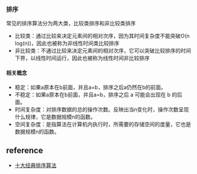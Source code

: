 ### 排序

常见的排序算法分为两大类，比较类排序和非比较类排序
* 比较类：通过比较来决定元素间的相对次序，因为其时间复杂度不能突破O(n log(n))，因此也被称为非线性时间类比较排序
* 非比较类：不通过比较来决定元素间的相对次序，它可以突破比较排序的时间下界，以线性时间运行，因此也被称为线性时间非比较排序


#### 相关概念
* 稳定：如果a原本在b前面，并且a=b，排序之后a仍然在b的前面。
* 不稳定：如果a原本在b前面，并且a=b，排序之后 a 可能会出现在 b 的后面。
* 时间复杂度：对排序数据的总的操作次数。反映出当n变化时，操作次数呈现什么规律，它是数据规模n的函数。
* 空间复杂度：是指算法在计算机内执行时，所需要的存储空间的度量，它也是数据规模n的函数。


## reference
* [十大经典排序算法](https://www.cnblogs.com/onepixel/p/7674659.html)
